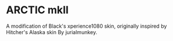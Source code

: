 ARCTIC mkII
===========

A modification of Black's xperience1080 skin, originally inspired by Hitcher's Alaska skin
By jurialmunkey.
